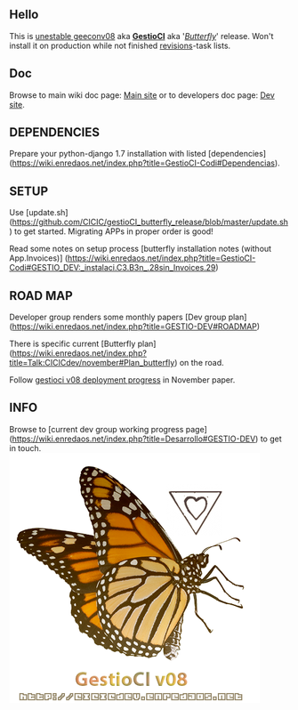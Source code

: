 Hello
---------------
This is [unestable geeconv08](https://wiki.enredaos.net/index.php?title=Talk:CICICdev/november#Road_Mapa_4) aka <b>[GestioCI](https://wiki.enredaos.net/index.php?title=GestioCI)</b> aka '<i>[Butterfly](https://wiki.enredaos.net/index.php?title=Talk:CICICdev/november#Plan_butterfly)</i>' release. 
Won't install it on production while not finished [revisions](https://wiki.enredaos.net/index.php?search=Talk%3ACICICdev_butterfly_rev%2F)-task lists.

Doc
----------------
Browse to main wiki doc page: [Main site](https://wiki.enredaos.net/index.php?title=GestioCI) or to developers doc page: [Dev site](https://wiki.enredaos.net/index.php?title=GestioCI-Desarrollo).

DEPENDENCIES
------------------
Prepare your python-django 1.7 installation with listed [dependencies] (https://wiki.enredaos.net/index.php?title=GestioCI-Codi#Dependencias).

SETUP
--------------------
Use [update.sh] (https://github.com/CICIC/gestioCI_butterfly_release/blob/master/update.sh) to get started. Migrating APPs in proper order is good!

Read some notes on setup process [butterfly installation notes (without App.Invoices)] (https://wiki.enredaos.net/index.php?title=GestioCI-Codi#GESTIO_DEV:_instalaci.C3.B3n_.28sin_Invoices.29)

ROAD MAP
--------------------
Developer group renders some monthly papers [Dev group plan] (https://wiki.enredaos.net/index.php?title=GESTIO-DEV#ROADMAP)

There is specific current [Butterfly plan] (https://wiki.enredaos.net/index.php?title=Talk:CICICdev/november#Plan_butterfly) on the road.

Follow [gestioci v08 deployment progress](https://wiki.enredaos.net/index.php?title=CICICdev/november#GESTIO_DEV:_Butterfly_Deploying) in November paper.

INFO
--------------------
Browse to [current dev group working progress page] (https://wiki.enredaos.net/index.php?title=Desarrollo#GESTIO-DEV) to get in touch.
![GestioCI v08](https://raw.githubusercontent.com/CICIC/gestioCI_butterfly_release/master/templates/design_gestioci/logo_gestiociv08.png)
